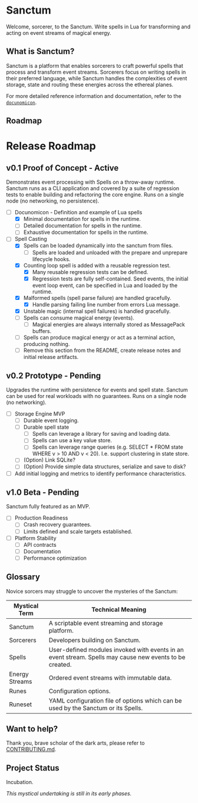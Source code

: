 # Sanctum

Welcome, sorcerer, to the Sanctum. Write spells in Lua for transforming and acting on event streams of magical energy.

## What is Sanctum?

Sanctum is a platform that enables sorcerers to craft powerful spells that process and transform event streams. Sorcerers
focus on writing spells in their preferred language, while Sanctum handles the complexities of event storage, state and routing
these energies across the ethereal planes.

For more detailed reference information and documentation, refer to the [`docunomicon`](./docunomicon).

## Roadmap

# Release Roadmap

## v0.1 Proof of Concept - **Active**

Demonstrates event processing with Spells on a throw-away runtime. Sanctum runs as a CLI application and
covered by a suite of regression tests to enable building and refactoring the core engine. Runs on a
single node (no networking, no persistence).

- [ ] Docunomicon - Definition and example of Lua spells
    - [x] Minimal documentation for spells in the runtime.
    - [ ] Detailed documentation for spells in the runtime.
    - [ ] Exhaustive documentation for spells in the runtime.
- [ ] Spell Casting
    - [x] Spells can be loaded dynamically into the sanctum from files.
        - [ ] Spells are loaded and unloaded with the prepare and unprepare lifecycle hooks.
    - [x] Counting loop spell is added with a reusable regression test.
        - [x] Many reusable regression tests can be defined.
        - [x] Regression tests are fully self-contained. Seed events, the initial event loop event,
              can be specified in Lua and loaded by the runtime.
    - [x] Malformed spells (spell parse failure) are handled gracefully.
        - [x] Handle parsing failing line number from errors Lua message.
    - [x] Unstable magic (internal spell failures) is handled gracefully.
    - [ ] Spells can consume magical energy (events).
        - [ ] Magical energies are always internally stored as MessagePack buffers.
    - [ ] Spells can produce magical energy or act as a terminal action, producing nothing.
    - [ ] Remove this section from the README, create release notes and initial release artifacts.

## v0.2 Prototype - Pending

Upgrades the runtime with persistence for events and spell state. Sanctum can be used for real workloads with no guarantees.
Runs on a single node (no networking).

- [ ] Storage Engine MVP
    - [ ] Durable event logging.
    - [ ] Durable spell state
        - [ ] Spells can leverage a library for saving and loading data.
        - [ ] Spells can use a key value store.
        - [ ] Spells can leverage range queries (e.g. SELECT * FROM state WHERE v > 10 AND v < 20). I.e. support clustering in state store.
  - [ ] (Option) Link SQLite?
  - [ ] (Option) Provide simple data structures, serialize and save to disk?
- [ ] Add initial logging and metrics to identify performance characteristics.

## v1.0 Beta - Pending

Sanctum fully featured as an MVP.

- [ ] Production Readiness
  - [ ] Crash recovery guarantees.
  - [ ] Limits defined and scale targets established.
- [ ] Platform Stability
  - [ ] API contracts
  - [ ] Documentation
  - [ ] Performance optimization

## Glossary

Novice sorcers may struggle to uncover the mysteries of the Sanctum:

| Mystical Term | Technical Meaning |
|---------------|-------------------|
| Sanctum | A scriptable event streaming and storage platform. |
| Sorcerers | Developers building on Sanctum. |
| Spells | User-defined modules invoked with events in an event stream. Spells may cause new events to be created. |
| Energy Streams | Ordered event streams with immutable data. |
| Runes | Configuration options. |
| Runeset | YAML configuration file of options which can be used by the Sanctum or its Spells. | 

## Want to help?

Thank you, brave scholar of the dark arts, please refer to [CONTRIBUTING.md][CONT].

[CONT]: ./Contributing.md

## Project Status

Incubation.

*This mystical undertaking is still in its early phases.*

